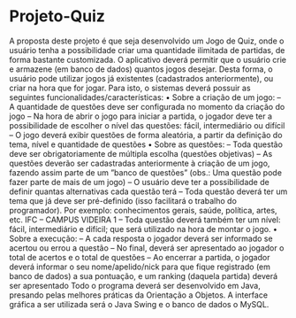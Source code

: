 # Projeto-Quiz
  A proposta deste projeto é que seja desenvolvido um Jogo de Quiz, onde o usuário tenha a possibilidade criar uma quantidade ilimitada de partidas, de forma bastante     customizada.
  O aplicativo deverá permitir que o usuário crie e armazene (em banco de dados) quantos jogos desejar. Desta forma, o usuário pode utilizar jogos já existentes           (cadastrados anteriormente), ou criar na hora que for jogar.
  Para isto, o sistemas deverá possuir as seguintes funcionalidades/características:
  • Sobre a criação de um jogo:
  – A quantidade de questões deve ser configurada no momento da criação do jogo
  – Na hora de abrir o jogo para iniciar a partida, o jogador deve ter a possibilidade de escolher o nível das questões: fácil, intermediário ou difícil
  – O jogo deverá exibir questões de forma aleatória, a partir da definição do tema, nível e quantidade de questões
  • Sobre as questões:
  – Toda questão deve ser obrigatoriamente de múltipla escolha (questões objetivas)
  – As questões deverão ser cadastradas anteriormente à criação de um jogo, fazendo assim parte de um ”banco de questões” (obs.: Uma questão pode fazer parte de mais
  de um jogo)
  – O usuário deve ter a possibilidade de definir quantas alternativas cada questão terá
  – Toda questão deverá ter um tema que já deve ser pré-definido (isso facilitará o trabalho do programador). Por exemplo: conhecimentos gerais, saúde, política, artes,   etc.
  IFC – CAMPUS VIDEIRA 1
  – Toda questão deverá também ter um nível: fácil, intermediário e difícil; que será utilizado na hora de montar o jogo.
  • Sobre a execução:
  – A cada resposta o jogador deverá ser informado se acertou ou errou a questão
  – No final, deverá ser apresentado ao jogador o total de acertos e o total de questões
  – Ao encerrar a partida, o jogador deverá informar o seu nome/apelido/nick para que fique registrado (em banco de dados) a sua pontuação, e um ranking (daquela           partida) deverá ser apresentado Todo o programa deverá ser desenvolvido em Java, presando pelas melhores práticas da Orientação a Objetos. A interface gráfica a ser     utilizada será o Java Swing e o banco de dados o MySQL.

